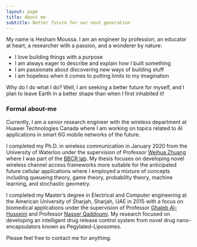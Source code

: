 ```yaml
---
layout: page
title: About me
subtitle: Better future for our next generation
---
```


My name is Hesham Moussa. I am an engineer by profession, an educator at heart, a researcher with a passion, and a wonderer by nature:

- I love building things with a purpose
- I am always eager to describe and explain how I built something
- I am passionate about discovering new ways of building stuff
- I am hopeless when it comes to putting limits to my imagination

Why do I do what I do?
Well, I am seeking a better future for myself, and I plan to leave Earth in a better shape than when I first inhabited it!

### Formal about-me

Currently, I am a senior research engineer with the wireless department at Huawei Technologies Canada where I am working on topics related to AI applications in smart 6G mobile networks of the future.

I completed my Ph.D. in wireless communication in January 2020 from the University of Waterloo under the supervision of Professor [Weihua Zhuang](https://uwaterloo.ca/scholar/wzhuang) where I was part of the [BBCR lab](https://uwaterloo.ca/broadband-communications-research-lab/). My thesis focuses on developing novel wireless channel access frameworks more suitable for the anticipated future cellular applications where I employed a mixture of concepts including queueing theory, game theory, probability theory, machine learning, and stochastic geometry.

I completed my Master’s degree in Electrical and Computer engineering at the American University of Sharjah, Sharjah, UAE in 2015 with a focus on biomedical applications under the supervision of Professor [Ghaleb Al-Husseini](https://www.aus.edu/faculty/ghaleb-husseini) and Professor [Nasser Qaddoumi](https://www.aus.edu/faculty/nasser-qaddoumi). My research focused on developing an intelligent drug release control system from novel drug nano-encapsulators known as
Pegylated-Liposomes.

Please feel free to contact me for anything.
